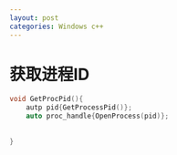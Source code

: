 ```yaml
---
layout: post
categories: Windows c++
---
```


# 获取进程ID



```c++
void GetProcPid(){
    autp pid{GetProcessPid()};
	auto proc_handle{OpenProcess(pid)};
      
    
}
```

